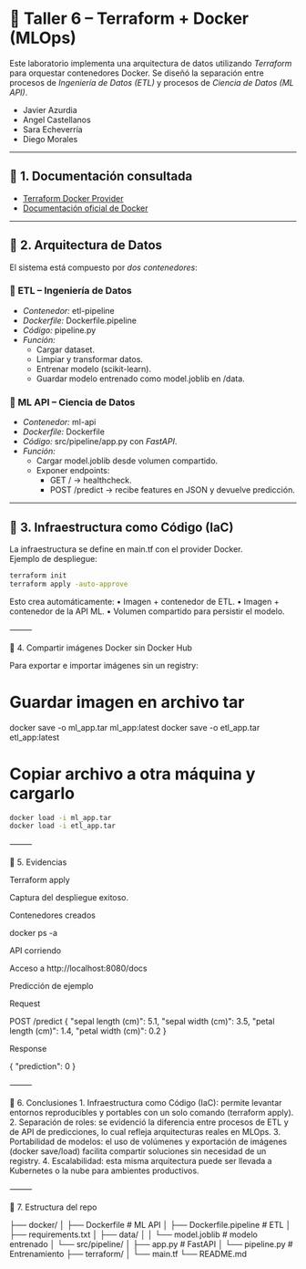 # 🚀 Taller 6 – Terraform + Docker (MLOps)

Este laboratorio implementa una arquitectura de datos utilizando *Terraform* para orquestar contenedores Docker. Se diseñó la separación entre procesos de *Ingeniería de Datos (ETL)* y procesos de *Ciencia de Datos (ML API)*.  

- Javier Azurdia
- Angel Castellanos
- Sara Echeverría
- Diego Morales
---

## 📌 1. Documentación consultada
- [Terraform Docker Provider](https://registry.terraform.io/providers/kreuzwerker/docker/latest/docs)  
- [Documentación oficial de Docker](https://docs.docker.com/)  

---

## 📌 2. Arquitectura de Datos

El sistema está compuesto por *dos contenedores*:

### 🔹 ETL – Ingeniería de Datos
- *Contenedor:* etl-pipeline  
- *Dockerfile:* Dockerfile.pipeline  
- *Código:* pipeline.py  
- *Función:* 
  - Cargar dataset.
  - Limpiar y transformar datos.
  - Entrenar modelo (scikit-learn).
  - Guardar modelo entrenado como model.joblib en /data.

### 🔹 ML API – Ciencia de Datos
- *Contenedor:* ml-api  
- *Dockerfile:* Dockerfile  
- *Código:* src/pipeline/app.py con *FastAPI*.  
- *Función:* 
  - Cargar model.joblib desde volumen compartido.
  - Exponer endpoints:
    - GET / → healthcheck.  
    - POST /predict → recibe features en JSON y devuelve predicción.

---

## 📌 3. Infraestructura como Código (IaC)

La infraestructura se define en main.tf con el provider Docker.  
Ejemplo de despliegue:

```bash
terraform init
terraform apply -auto-approve
```

Esto crea automáticamente:
	•	Imagen + contenedor de ETL.
	•	Imagen + contenedor de la API ML.
	•	Volumen compartido para persistir el modelo.

⸻

📌 4. Compartir imágenes Docker sin Docker Hub

Para exportar e importar imágenes sin un registry:

# Guardar imagen en archivo tar
docker save -o ml_app.tar ml_app:latest
docker save -o etl_app.tar etl_app:latest

# Copiar archivo a otra máquina y cargarlo
```bash
docker load -i ml_app.tar
docker load -i etl_app.tar
```


⸻

📌 5. Evidencias

Terraform apply

Captura del despliegue exitoso.

Contenedores creados

docker ps -a

API corriendo

Acceso a http://localhost:8080/docs

Predicción de ejemplo

Request

POST /predict
{
  "sepal length (cm)": 5.1,
  "sepal width (cm)": 3.5,
  "petal length (cm)": 1.4,
  "petal width (cm)": 0.2
}

Response

{
  "prediction": 0
}


⸻

📌 6. Conclusiones
	1.	Infraestructura como Código (IaC): permite levantar entornos reproducibles y portables con un solo comando (terraform apply).
	2.	Separación de roles: se evidenció la diferencia entre procesos de ETL y de API de predicciones, lo cual refleja arquitecturas reales en MLOps.
	3.	Portabilidad de modelos: el uso de volúmenes y exportación de imágenes (docker save/load) facilita compartir soluciones sin necesidad de un registry.
	4.	Escalabilidad: esta misma arquitectura puede ser llevada a Kubernetes o la nube para ambientes productivos.

⸻

📌 7. Estructura del repo

├── docker/
│   ├── Dockerfile          # ML API
│   ├── Dockerfile.pipeline # ETL
│   ├── requirements.txt
│   ├── data/
│   │   └── model.joblib    # modelo entrenado
│   └── src/pipeline/
│       ├── app.py          # FastAPI
│       └── pipeline.py     # Entrenamiento
├── terraform/
│   └── main.tf
└── README.md
